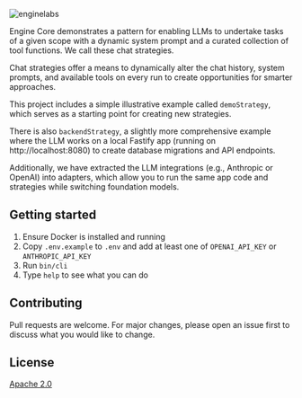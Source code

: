 ![enginelabs](https://github.com/user-attachments/assets/ed537409-ab60-4473-9a5b-a8511f3b6d2b)

Engine Core demonstrates a pattern for enabling LLMs to undertake tasks of a given scope with a dynamic system prompt and a curated collection of tool functions. We call these chat strategies.

Chat strategies offer a means to dynamically alter the chat history, system prompts, and available tools on every run to create opportunities for smarter approaches.

This project includes a simple illustrative example called `demoStrategy`, which serves as a starting point for creating new strategies.

There is also `backendStrategy`, a slightly more comprehensive example where the LLM works on a local Fastify app (running on http://localhost:8080) to create database migrations and API endpoints.

Additionally, we have extracted the LLM integrations (e.g., Anthropic or OpenAI) into adapters, which allow you to run the same app code and strategies while switching foundation models.

## Getting started

1. Ensure Docker is installed and running
2. Copy `.env.example` to `.env` and add at least one of `OPENAI_API_KEY` or `ANTHROPIC_API_KEY`
3. Run `bin/cli`
4. Type `help` to see what you can do

## Contributing

Pull requests are welcome. For major changes, please open an issue first to discuss what you would like to change.

## License

[Apache 2.0](LICENSE)
